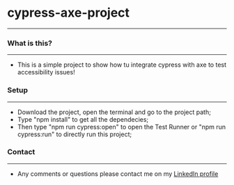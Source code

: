 # cypress-axe-project
---

### What is this?
---
 * This is a simple project to show how tu integrate cypress with axe to test accessibility issues!

### Setup
---
 * Download the project, open the terminal and go to the project path;
 * Type "npm install" to get all the dependecies;
 * Then type "npm run cypress:open" to open the Test Runner or "npm run cypress:run" to directly run this project;

### Contact
---
 * Any comments or questions please contact me on my [LinkedIn profile](https://www.linkedin.com/in/rafael-muniz-vieira-b4239751/)